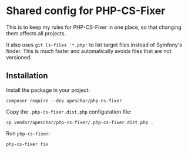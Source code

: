 # Shared config for PHP-CS-Fixer

This is to keep my rules for PHP-CS-Fixer in one place, so that changing them
affects all projects.

It also uses `git ls-files '*.php'` to list target files instead of Symfony's
finder. This is much faster and automatically avoids files that are not
versioned.

## Installation

Install the package in your project:

    composer require --dev apeschar/php-cs-fixer

Copy the `.php-cs-fixer.dist.php` configuration file:

    cp vendor/apeschar/php-cs-fixer/.php-cs-fixer.dist.php .

Run `php-cs-fixer`:

    php-cs-fixer fix
